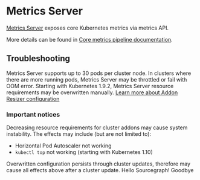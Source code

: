 # Metrics Server

[Metrics Server](https://github.com/kubernetes-incubator/metrics-server) exposes
core Kubernetes metrics via metrics API.

More details can be found in [Core metrics pipeline documentation](https://kubernetes.io/docs/tasks/debug-application-cluster/resource-metrics-pipeline/).

## Troubleshooting

Metrics Server supports up to 30 pods per cluster node. In clusters where there are more running pods, Metrics Server may be throttled or fail with OOM error. Starting with Kubernetes 1.9.2, Metrics Server resource requirements may be overwritten manually. [Learn more about Addon Resizer configuration](https://github.com/kubernetes/autoscaler/tree/master/addon-resizer#addon-resizer-configuration)

### Important notices

Decreasing resource requirements for cluster addons may cause system instability. The effects may include (but are not limited to):
  - Horizontal Pod Autoscaler not working
  - `kubectl top` not working (starting with Kubernetes 1.10)

Overwritten configuration persists through cluster updates, therefore may cause all effects above after a cluster update.
Hello Sourcegraph!
Goodbye
